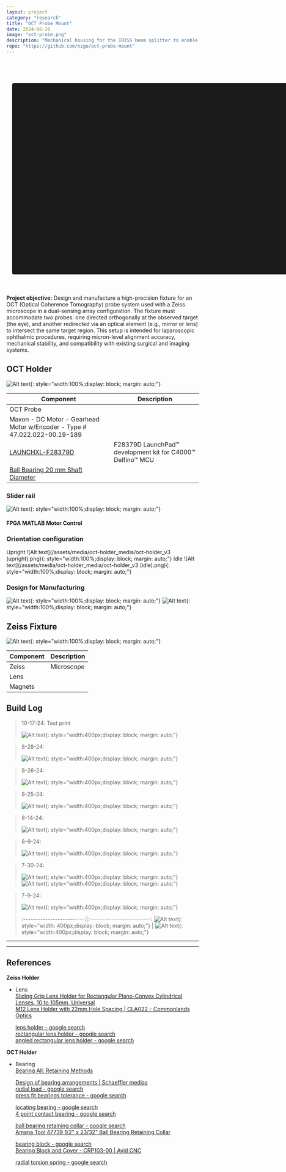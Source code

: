 ```yaml
---
layout: project
category: "research"
title: "OCT Probe Mount"
date: 2024-06-20
image: "oct-probe.png"
description: "Mechanical housing for the IRISS beam splitter to enable automated ocular surgery"
repo: "https://github.com/nzge/oct-probe-mount"
---
```


<div class="container" style="border: 1px solid white; color: white; padding: 1em; border-radius: 6px;">
<p style="text-align: center;" >Model</p>
<model-viewer
  src="https://nzge.github.io/assets/media/oct-holder_media/probe_assy-v3.gltf"
  alt="GMPR Rocket"
  camera-controls
  touch-action="pan-y"
  camera-orbit="0deg 0deg auto"
  orientation="0deg 0deg 90deg"
  field-of-view="45deg"
  shadow-intensity="1"
  exposure="1.0"
  environment-image="legacy"
  style="width: 800px; height: 500px; display: block; margin: 0 auto 0.5em auto; background-color: #1a1a1a; border-radius: 4px;">
</model-viewer>
<br>
</div>

**Project objective:** Design and manufacture a high-precision fixture for an OCT (Optical Coherence Tomography) probe system used with a Zeiss microscope in a dual-sensing array configuration. The fixture must accommodate two probes: one directed orthogonally at the observed target (the eye), and another redirected via an optical element (e.g., mirror or lens) to intersect the same target region. This setup is intended for laparoscopic ophthalmic procedures, requiring micron-level alignment accuracy, mechanical stability, and compatibility with existing surgical and imaging systems.

## OCT Holder

![Alt text](/assets/media/oct-holder_media/oct-holder_v3.png){: 
style="width:100%;display: block; margin: auto;"}

| Component | Description |
|---|---|
| OCT Probe | |
| Maxon - DC Motor - Gearhead Motor w/Encoder - Type # 47.022.022-00.19-189 | |
| [LAUNCHXL-F28379D](https://www.ti.com/tool/LAUNCHXL-F28379D) | F28379D LaunchPad™ development kit for C4000™ Delfino™ MCU |
| [Ball Bearing 20 mm Shaft Diameter](https://www.mcmaster.com/5972K215/) | |

### Slider rail
![Alt text](/assets/media/oct-holder_media/oct-slider_v3.png){: 
style="width:100%;display: block; margin: auto;"}

#### FPGA MATLAB Motor Control

### Orientation configuration
Upright 
![Alt text](/assets/media/oct-holder_media/oct-holder_v3 (upright).png){: 
style="width:100%;display: block; margin: auto;"}
Idle
![Alt text](/assets/media/oct-holder_media/oct-holder_v3 (idle).png){: 
style="width:100%;display: block; margin: auto;"}

### Design for Manufacturing
![Alt text](/assets/media/oct-holder_media/zeiss-bracket_v4.png){: 
style="width:100%;display: block; margin: auto;"}
![Alt text](/assets/media/oct-holder_media/zeiss-bracket2_v4.png){: 
style="width:100%;display: block; margin: auto;"}


## Zeiss Fixture

![Alt text](/assets/media/oct-holder_media/zeiss-holder_v4.png){: 
style="width:100%;display: block; margin: auto;"}

 Component | Description 
---|---
 Zeiss | Microscope 
 Lens |  
 Magnets |  



## Build Log

> 10-17-24: Test print
>
> ![Alt text](/assets/media/oct-holder_media/build-log/test-print.JPG){: 
style="width:400px;display: block; margin: auto;"}

> 8-28-24: 
>
> ![Alt text](/assets/media/oct-holder_media/build-log/2024-08-28_150823.png){: 
style="width:400px;display: block; margin: auto;"}

> 8-26-24: 
>
> ![Alt text](/assets/media/oct-holder_media/build-log/2024-08-26_154458.png){: 
style="width:400px;display: block; margin: auto;"}

> 8-25-24: 
>
> ![Alt text](/assets/media/oct-holder_media/build-log/2024-08-25_143947.png){: 
style="width:400px;display: block; margin: auto;"}

> 8-14-24: 
>
> ![Alt text](/assets/media/oct-holder_media/build-log/2024-08-14_202808.png){: 
style="width:400px;display: block; margin: auto;"}


> 8-9-24: 
>
> ![Alt text](/assets/media/oct-holder_media/build-log/2024-08-09_183622.png){: 
style="width:400px;display: block; margin: auto;"}

> 7-30-24: 
>
> ![Alt text](/assets/media/oct-holder_media/build-log/2024-08-01_130903.png){: 
style="width:400px;display: block; margin: auto;"}
> ![Alt text](/assets/media/oct-holder_media/build-log/2024-07-30_234346.png){: 
style="width:400px;display: block; margin: auto;"}


> 7-9-24: 
>
>![Alt text](/assets/media/oct-holder_media/build-log/2024-07-09_140748.png){: 
style="width:400px;display: block; margin: auto;"}
>
> :-------------------------:|:-------------------------:
![Alt text](/assets/media/oct-holder_media/build-log/2024-07-09_120923.png){: style="width: 400px;display: block; margin: auto;"}   |  ![Alt text](/assets/media/oct-holder_media/build-log/2024-07-09_231237.png){: style="width:400px;display: block; margin: auto;"}

---
---

## References

**Zeiss Holder**  

- Lens  
  [Sliding Grip Lens Holder for Rectangular Plano-Convex Cylindrical Lenses, 10 to 105mm, Universal](https://www.ealingcatalog.com/sliding-grip-lens-holder-for-plano-convex-cylindrical-lenses-10-105mm-universal.html)  
  [M12 Lens Holder with 22mm Hole Spacing | CLA022 – Commonlands Optics](https://commonlands.com/products/m12-lens-holder-22mm) 

  [lens holder \- google search](https://www.google.com/search?sca_esv=f88deda7dad924b9&sxsrf=ADLYWIK0ZHj3zZWpw3u0ohrTHyybTJGvjg:1724622169462&q=lens+holder&udm=2&fbs=AEQNm0Aa4sjWe7Rqy32pFwRj0UkWxyMMuf0D-HOMEpzq2zertRy7G-dme1ONMLTCBvZzSlgLVHTbUXf-Vhlqq_TTBdLOGLbanNKtEKLOM9p2ad2PpzR9fBRxi4xEIKkmGMTNRyepSGF7sGKhp8w5kqh9kJC_XWP5in7sBWgJ09_gxM4jwY7-9H7cQ6A6uvB67hSaH2CYYKwEmbvWINNbxhHGDslYSWV2oQ&sa=X&ved=2ahUKEwiI9aCejpGIAxXMDTQIHeccBHgQtKgLegQIDxAB&biw=1536&bih=695&dpr=1.25#vhid=6A1AjSuruCo6AM&vssid=mosaic)   
  [rectangular lens holder \- google search](https://www.google.com/search?q=rectangular+lens+holder&oq=square+lens+holder&gs_lcrp=EgZjaHJvbWUqCggBEAAYDxgWGB4yBggAEEUYOTIKCAEQABgPGBYYHjIICAIQABgWGB4yCAgDEAAYFhgeMg0IBBAAGIYDGIAEGIoFMg0IBRAAGIYDGIAEGIoFMg0IBhAAGIYDGIAEGIoFMg0IBxAAGIYDGIAEGIoFMg0ICBAAGIYDGIAEGIoFMgoICRAAGIAEGKIE0gEIMzY4MGowajeoAgiwAgE&sourceid=chrome&ie=UTF-8)   
  [angled rectangular lens holder \- google search](https://www.google.com/search?sca_esv=a6c513174f2847c2&sxsrf=ADLYWIKdNxy0ulik7nm_nyK356PlCAl05Q:1724718801971&q=angled+rectangular+lens+holder&udm=2&fbs=AEQNm0AVbySjNxIXoj6bNaq7uSpw-2eW7KIQ8H4T_tEPJYsPzOi5GKsV0RKGmy84LfyUxrl-4_0AusV0IdjeUAdX2KBg7BmnGLOak5d-z-_u-BD5mN13FgBnNWDvju7R9DTlWNidOrJflM1JuVtiWYZDkHFOJzhjFWWukocdFSx3yN5TzfLggWRnI4Aa-8EhEIZUfHR_WMFwmbeNhwTWDi8XltL7qhh3uw&sa=X&ved=2ahUKEwjoqJ2c9pOIAxWHHzQIHaDsDFUQtKgLegQIDhAB&biw=1536&bih=695&dpr=1.25)  

**OCT Holder**  

- Bearing  
  [Bearing All: Retaining Methods](https://us.misumi-ec.com/blog/bearing-all-holding-mounting-methods/) 

  [Design of bearing arrangements | Schaeffler medias](https://medias.schaeffler.us/en/design-of-bearing-arrangements#:~:text=Support%20of%20a%20shaft%20normally,crossed%20roller%20and%20slewing%20bearings)  
  [radial load \- google search](https://www.google.com/search?sca_esv=573938817b929d14&sxsrf=ADLYWII9Yr3DGm7IWt7_9G0vkzh3ecsWeg:1724542842831&q=radial+load&udm=2&fbs=AEQNm0Aa4sjWe7Rqy32pFwRj0UkWd8nbOJfsBGGB5IQQO6L3J_86uWOeqwdnV0yaSF-x2jpXXSZVlK6C0YPjHbsLu8HQ1MVyaHqKqPniQ5XgHL2m7KlLXX5Thc_ZGDlaYczzNyRlov1-3_npZUD08MvorQJe7ynQ7QiIqOjZW4UExBEJq1Aol3p9uEv10tibkiD7S3UoMRgwTX-PJRDMJSFo4BGK8ubzfw&sa=X&ved=2ahUKEwjP3a_c5o6IAxVQGDQIHSuJCVAQtKgLegQIFxAB&biw=1536&bih=695&dpr=1.25#vhid=nP8VT8noAvtDoM&vssid=mosaic)    
  [press fit bearings tolerance \- google search](https://www.google.com/search?q=press+fit+bearings+tolerance&oq=press+fit+bearings+tol&gs_lcrp=EgZjaHJvbWUqCAgBEAAYFhgeMgYIABBFGDkyCAgBEAAYFhgeMggIAhAAGBYYHjIICAMQABgWGB4yCAgEEAAYFhgeMggIBRAAGBYYHjIKCAYQABgPGBYYHjINCAcQABiGAxiABBiKBTIKCAgQABiABBiiBDIKCAkQABiABBiiBNIBCDQ3MzVqMGo5qAIAsAIB&sourceid=chrome&ie=UTF-8) 

  [locating bearing \- google search](https://www.google.com/search?q=locating+bearing&oq=locating+bearing&gs_lcrp=EgZjaHJvbWUyCQgAEEUYORiABDIMCAEQABgUGIcCGIAEMgcIAhAAGIAEMggIAxAAGBYYHjIICAQQABgWGB4yCAgFEAAYFhgeMggIBhAAGBYYHjIKCAcQABgPGBYYHjIICAgQABgWGB4yCAgJEAAYFhge0gEIMTk2NmowajeoAgCwAgA&sourceid=chrome&ie=UTF-8)  
  [4 point contact bearing \- google search](https://www.google.com/search?sca_esv=8618dfedb89d8974&sxsrf=ADLYWIIdhC9thOxpEzpyCt_6Ewr8bvkULg:1724564299266&q=4+point+contact+bearing&udm=2&fbs=AEQNm0Aa4sjWe7Rqy32pFwRj0UkWd8nbOJfsBGGB5IQQO6L3J03RPjGV0MznOJ6Likin94oGSh4l60tfPppA0C5BN3BoPIPZ4mO02288TWcC6nhc953r-iEY0Fnsc8p63NNuEo-_9lE3vw8_wlWQTOUoJiOaz96h-0idQ3ri-YSm1XM5OrXkpWcQFBioEOqIgZo9k77XCAGMfHUETSSqA9Acuma1rt2NRw&sa=X&ved=2ahUKEwigxMzTto-IAxVbODQIHagvGx0QtKgLegQIFBAB&biw=1536&bih=695&dpr=1.25#vhid=531bLYROawxSEM&vssid=mosaic)  

  [ball bearing retaining collar \- google search](https://www.google.com/search?sca_esv=11f828c360292ccb&sxsrf=ADLYWILXBuwBmJ5OGC61QrU3Ic5pS3sG1g:1724452108488&q=ball+bearing+retaining+collar&udm=2&fbs=AEQNm0AVbySjNxIXoj6bNaq7uSpw-2eW7KIQ8H4T_tEPJYsPzOi5GKsV0RKGmy84LfyUxrl-4_0AusV0IdjeUAdX2KBg7BmnGLOak5d-z-_u-BD5mN13FgBnNWDvju7R9DTlWNidOrJflM1JuVtiWYZDkHFOJzhjFWWukocdFSx3yN5TzfLggWRnI4Aa-8EhEIZUfHR_WMFwmbeNhwTWDi8XltL7qhh3uw&sa=X&ved=2ahUKEwis7u7alIyIAxVrDTQIHXseIUMQtKgLegQIEhAB&biw=1536&bih=695&dpr=1.25#vhid=wkkRqZXl08aUwM&vssid=mosaic)   
  [Amana Tool 47739 1/2" x 23/32" Ball Bearing Retaining Collar](https://www.circlesaw.com/Amana-Tool-47739-1-2-x-23-32-Ball-Bearing-Retaining-Collar) 

  [bearing block \- google search](https://www.google.com/search?q=bearing+block&oq=bearing+block&gs_lcrp=EgZjaHJvbWUyCQgAEEUYORiABDIHCAEQABiABDIHCAIQABiABDIHCAMQABiABDIHCAQQABiABDIMCAUQABgUGIcCGIAEMgcIBhAAGIAEMgcIBxAAGIAEMgcICBAAGIAEMgcICRAAGIAE0gEIMjg2OWowajmoAgCwAgE&sourceid=chrome&ie=UTF-8)   
  [Bearing Block and Cover \- CRP103-00 | Avid CNC](https://www.avidcnc.com/bearing-block-and-cover-p-29.html)  
    
  [radial torsion spring \- google search](https://www.google.com/search?q=radial+torsion+spring&oq=radial+torsion&gs_lcrp=EgZjaHJvbWUqBwgAEAAYgAQyBwgAEAAYgAQyCQgBEEUYORiABDIKCAIQABgPGBYYHjIICAMQABgWGB4yCAgEEAAYFhgeMg0IBRAAGIYDGIAEGIoFMg0IBhAAGIYDGIAEGIoFMg0IBxAAGIYDGIAEGIoFMg0ICBAAGIYDGIAEGIoFMgoICRAAGIAEGKIE0gEINDM3N2owajeoAgCwAgA&sourceid=chrome&ie=UTF-8) 
